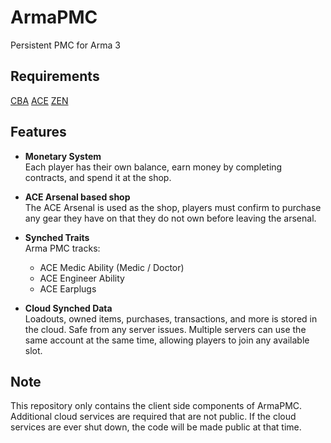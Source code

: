 # ArmaPMC

Persistent PMC for Arma 3

## Requirements

[CBA](https://github.com/CBATeam/CBA_A3/releases/latest)
[ACE](https://github.com/acemod/ace3/release/latest)
[ZEN](https://github.com/zen-mod/ZEN/releases/latest)

## Features

- **Monetary System**  
  Each player has their own balance, earn money by completing contracts, and spend it at the shop.

- **ACE Arsenal based shop**  
  The ACE Arsenal is used as the shop, players must confirm to purchase any gear they have on that they do not own before leaving the arsenal.
  
- **Synched Traits**  
  Arma PMC tracks:
  - ACE Medic Ability (Medic / Doctor)
  - ACE Engineer Ability
  - ACE Earplugs

- **Cloud Synched Data**  
  Loadouts, owned items, purchases, transactions, and more is stored in the cloud. Safe from any server issues. Multiple servers can use the same account at the same time, allowing players to join any available slot.

## Note

This repository only contains the client side components of ArmaPMC. Additional cloud services are required that are not public. If the cloud services are ever shut down, the code will be made public at that time.
